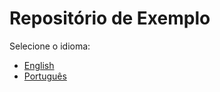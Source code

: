 # Repositório de Exemplo

Selecione o idioma:

- [English](./locales/en/README.md)
- [Português](./locales/pt/README.md)

